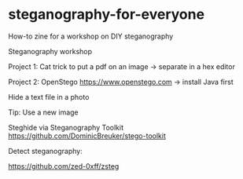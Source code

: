 # steganography-for-everyone

 How-to zine for a workshop on DIY steganography

Steganography workshop

Project 1:
Cat trick to put a pdf on an image
-> separate in a hex editor

Project 2:
OpenStego
https://www.openstego.com
-> install Java first

Hide a text file in a photo

Tip: Use a new image



Steghide via Steganography Toolkit
https://github.com/DominicBreuker/stego-toolkit



Detect steganography:

https://github.com/zed-0xff/zsteg
